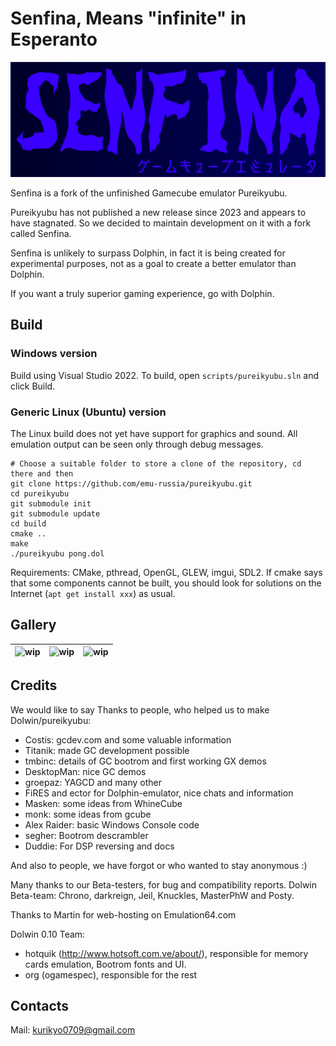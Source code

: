 # Senfina, Means "infinite" in Esperanto

![senfina](/imgstore/senfina.png)

Senfina is a fork of the unfinished Gamecube emulator Pureikyubu.

Pureikyubu has not published a new release since 2023 and appears to have stagnated. So we decided to maintain development on it with a fork called Senfina.

Senfina is unlikely to surpass Dolphin, in fact it is being created for experimental purposes, not as a goal to create a better emulator than Dolphin.

If you want a truly superior gaming experience, go with Dolphin.

## Build

### Windows version

Build using Visual Studio 2022. To build, open `scripts/pureikyubu.sln` and click Build.

### Generic Linux (Ubuntu) version

The Linux build does not yet have support for graphics and sound. All emulation output can be seen only through debug messages.

```
# Choose a suitable folder to store a clone of the repository, cd there and then
git clone https://github.com/emu-russia/pureikyubu.git 
cd pureikyubu
git submodule init
git submodule update
cd build
cmake ..
make
./pureikyubu pong.dol
```

Requirements: CMake, pthread, OpenGL, GLEW, imgui, SDL2. If cmake says that some components cannot be built, you should look for solutions on the Internet (`apt get install xxx`) as usual.

## Gallery

|![wip](/imgstore/wip.png)|![wip](/imgstore/wip.png)|![wip](/imgstore/wip.png)|
|---|---|---|

## Credits

We would like to say Thanks to people, who helped us to make Dolwin/pureikyubu:
- Costis: gcdev.com and some valuable information
- Titanik: made GC development possible
- tmbinc: details of GC bootrom and first working GX demos
- DesktopMan: nice GC demos
- groepaz: YAGCD and many other
- FiRES and ector for Dolphin-emulator, nice chats and information
- Masken: some ideas from WhineCube
- monk: some ideas from gcube
- Alex Raider: basic Windows Console code
- segher: Bootrom descrambler
- Duddie: For DSP reversing and docs

And also to people, we have forgot or who wanted to stay anonymous :)

Many thanks to our Beta-testers, for bug and compatibility reports.
Dolwin Beta-team: Chrono, darkreign, Jeil, Knuckles, MasterPhW and Posty.

Thanks to Martin for web-hosting on Emulation64.com

Dolwin 0.10 Team:
- hotquik (http://www.hotsoft.com.ve/about/), responsible for memory cards emulation, Bootrom fonts and UI.
- org (ogamespec), responsible for the rest

## Contacts

Mail: kurikyo0709@gmail.com
